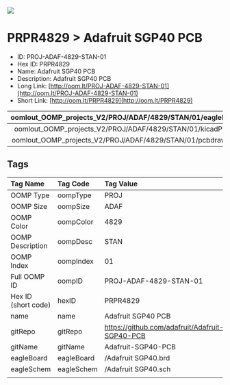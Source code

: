 


  
![][im]
# PRPR4829 > Adafruit SGP40 PCB

- ID: PROJ-ADAF-4829-STAN-01
- Hex ID: PRPR4829
- Name: Adafruit SGP40 PCB
- Description: Adafruit SGP40 PCB
- Long Link: [http://oom.lt/PROJ-ADAF-4829-STAN-01](http://oom.lt/PROJ-ADAF-4829-STAN-01)
- Short Link: [http://oom.lt/PRPR4829](http://oom.lt/PRPR4829)
  

|oomlout_OOMP_projects_V2/PROJ/ADAF/4829/STAN/01/eagleImage.png|oomlout_OOMP_projects_V2/PROJ/ADAF/4829/STAN/01/eagleSchemImage.png|oomlout_OOMP_projects_V2/PROJ/ADAF/4829/STAN/01/kicadPcb3dFront.png|oomlout_OOMP_projects_V2/PROJ/ADAF/4829/STAN/01/kicadPcb3dBack.png|
| :---: | :---: | :---: | :---: |
|oomlout_OOMP_projects_V2/PROJ/ADAF/4829/STAN/01/kicadPcb3d.png|oomlout_OOMP_projects_V2/PROJ/ADAF/4829/STAN/01/bomBack.png|oomlout_OOMP_projects_V2/PROJ/ADAF/4829/STAN/01/bomFront.png|oomlout_OOMP_projects_V2/PROJ/ADAF/4829/STAN/01/pcbdraw.svg|
|oomlout_OOMP_projects_V2/PROJ/ADAF/4829/STAN/01/pcbdrawBack.svg||||

## Tags
  

|Tag Name|Tag Code|Tag Value|
| :--- | :--- | :--- |
|OOMP Type|oompType|PROJ|
|OOMP Size|oompSize|ADAF|
|OOMP Color|oompColor|4829|
|OOMP Description|oompDesc|STAN|
|OOMP Index|oompIndex|01|
|Full OOMP ID|oompID|PROJ-ADAF-4829-STAN-01|
|Hex ID (short code)|hexID|PRPR4829|
|name|name|Adafruit SGP40 PCB|
|gitRepo|gitRepo|https://github.com/adafruit/Adafruit-SGP40-PCB|
|gitName|gitName|Adafruit-SGP40-PCB|
|eagleBoard|eagleBoard|/Adafruit SGP40.brd|
|eagleSchem|eagleSchem|/Adafruit SGP40.sch|
||||



[im]: PROJ/ADAF/4829/STAN/01/kicadPcb3d_450.png
